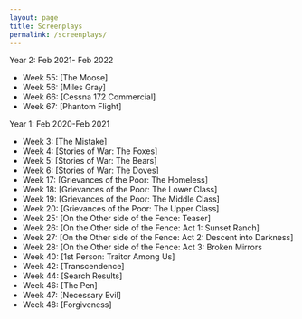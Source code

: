 ```yaml
---
layout: page
title: Screenplays
permalink: /screenplays/
---
```

Year 2: Feb 2021- Feb 2022
- Week 55: [The Moose]
- Week 56: [Miles Gray]
- Week 66: [Cessna 172 Commercial]
- Week 67: [Phantom Flight]


Year 1: Feb 2020-Feb 2021
- Week 3: [The Mistake]
- Week 4: [Stories of War: The Foxes]
- Week 5: [Stories of War: The Bears]
- Week 6: [Stories of War: The Doves]
- Week 17: [Grievances of the Poor: The Homeless]
- Week 18: [Grievances of the Poor: The Lower Class]
- Week 19: [Grievances of the Poor: The Middle Class]
- Week 20: [Grievances of the Poor: The Upper Class]
- Week 25: [On the Other side of the Fence: Teaser]
- Week 26: [On the Other side of the Fence: Act 1: Sunset Ranch]
- Week 27: [On the Other side of the Fence: Act 2: Descent into Darkness]
- Week 28: [On the Other side of the Fence: Act 3: Broken Mirrors
- Week 40: [1st Person: Traitor Among Us]
- Week 42: [Transcendence]
- Week 44: [Search Results]
- Week 46: [The Pen]
- Week 47: [Necessary Evil]
- Week 48: [Forgiveness]